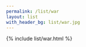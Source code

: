 ```yaml
---
permalink: /list/war  
layout: list  
with_header_bg: list/war.jpg
---
```


{% include list/war.html %}
